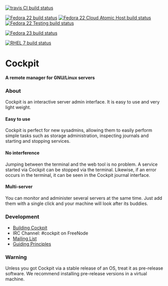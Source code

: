 [![travis CI build status](https://travis-ci.org/cockpit-project/cockpit.svg?branch=master)](https://travis-ci.org/cockpit-project/cockpit)

[![Fedora 22 build status](https://fedorapeople.org/groups/cockpit/status/fedora-22-x86_64.svg)](https://fedorapeople.org/groups/cockpit/status/fedora-22-x86_64.html)
[![Fedora 22 Cloud Atomic Host build status](https://cockpit.fedorapeople.org/hubbot/status-f22-atomic-x86_64.svg?master)](https://cockpit.fedorapeople.org/hubbot/)
[![Fedora 22 Testing build status](https://cockpit.fedorapeople.org/hubbot/status-f22-t-x86_64.svg?master)](https://cockpit.fedorapeople.org/hubbot/)

[![Fedora 23 build status](https://fedorapeople.org/groups/cockpit/status/fedora-23-x86_64.svg)](https://fedorapeople.org/groups/cockpit/status/fedora-23-x86_64.html)

[![RHEL 7 build status](https://fedorapeople.org/groups/cockpit/status/rhel-7-x86_64.svg)](https://fedorapeople.org/groups/cockpit/status/rhel-7-x86_64.html)

# Cockpit
**A remote manager for GNU/Linux servers**

### About
Cockpit is an interactive server admin interface. It is easy to use and very light weight.

#### Easy to use
Cockpit is perfect for new sysadmins, allowing them to easily perform simple tasks such as storage administration, inspecting journals and starting and stopping services.

#### No interference
Jumping between the terminal and the web tool is no problem. A service started via Cockpit can be stopped via the terminal. Likewise, if an error occurs in the terminal, it can be seen in the Cockpit journal interface.

#### Multi-server
You can monitor and administer several servers at the same time. Just add them with a single click and your machine will look after its buddies.

### Development

 * [Building Cockpit](HACKING.md)
 * IRC Channel: #cockpit on FreeNode
 * [Mailing List](https://lists.fedorahosted.org/pipermail/cockpit-devel/)
 * [Guiding Principles](http://stef.thewalter.net/ideals-of-cockpit.html)

### Warning
Unless you got Cockpit via a stable release of an OS, treat it as pre-release
software. We recommend installing pre-release versions in a virtual machine.
